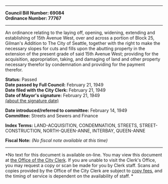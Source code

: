 * * * * *  
  
**Council Bill Number: [](#h0)[](#h2)69084**   
**Ordinance Number: 77767**  
  
* * * * *  
  
An ordinance relating to the laying off, opening, widening, extending and establishing of 15th Avenue West, over and across a portion of Block 25, Gilman's Addition to The City of Seattle, together with the right to make the necessary slopes for cuts and fills upon the abutting property in the extension of the present grade of said 15th Avenue West; providing for the acquisition, appropriation, taking, and damaging of land and other property necessary therefor by condemnation and providing for the payment therefor.  
  
**Status:** Passed   
**Date passed by Full Council:** February 21, 1949   
**Date filed with the City Clerk:** February 21, 1949   
**Date of Mayor's signature:** February 21, 1949   
[(about the signature date)](/~public/approvaldate.htm)   
  
  
**Date introduced/referred to committee:** February 14, 1949   
**Committee:** Streets and Sewers and Finance   
  
**Index Terms:** LAND-ACQUISITION, CONDEMNATION, STREETS, STREET-CONSTRUCTION, NORTH-QUEEN-ANNE, INTERBAY, QUEEN-ANNE  
  
**Fiscal Note:** *(No fiscal note available at this time)*  
  
* * * * *  
  
*No text for this document is available on-line. You may view this document at [the Office of the City Clerk](http://www.seattle.gov/leg/clerk/contactUs.htm). If you are unable to visit the Clerk's Office, you may request a copy or scan be made for you by Clerk staff. Scans and copies provided by the Office of the City Clerk are subject to [copy fees](http://clerk.seattle.gov/~public/clerkfees.htm), and the timing of service is dependent on the availability of staff. *  
  
  
